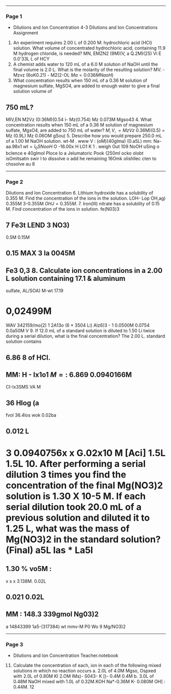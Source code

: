 

---

### Page 1

- Dilutions and lon Concentration
4-3
Dilutions and Ion Concentrations Assignment
1. An experiment requires 2.00 L of 0.200 M: hydrochloric acid (HCI) solution.
What volume of concentrated hydrochloric acid, containing 11.9 M hydrogen
chloride, is needed? MN, EMZN2
(9M)(V, a Q.2M)(25)
Vi E 0.0'33L L of HCY
2. A chemist adds water to 120 mL of a 6.0 M solution of NaOH until the final
volume is 2.0 L. What is the molarity of the resulting solution?
MV. - Mzvz
(6oK0.21) - M2(2-OL
$Ma =0.036M NaoH)$
3. What concentration results when 150 mL of a 0.36 M solution of magnesium
sulfate, MgSO4, are added to enough water to give a final solution volume of
## 750 mL?
MIV,EN M2Vz
(0:36M)(0.54 i- Mz(0.754)
Mz 0.073M Mgso43
4. What concentration results when 150 mL of a 0.36 M solution of magnesium
sulfate, MgsO4, are added to 750 mL of water?
$M,V, = MzVz$
0.36M)(0.5) = Mz (0.9L)
Mz 0.06OM gSou)
5. Describe how you would prepare 250.0 mL of a 1.00 M NaOH solution.
wt-M . www V : (oM)(40glma) (0.a5L)
mm: Na-aa.98x1
$wt = I_0S NooH$
O -16.00x
H LO1 K 1
. weigh Out 109 NoOH uSing o bclence
e
40glmol
Ploce Io a Jelumatoric Pook (250ml
ocko olobt isOmltsatin swir I to dissolve
o add he remaining 16Omk olishllec cten to chssolve au 8


---

### Page 2

Dilutions and lon Concentration
6. Lithium hydroxide has a solubility of 0.355 M. Find the concentration of the
ions in the solution.
LOH- Lop
OH,ag)
0.355M
3-0.355M
$OHJ= 0.355M.$
7. Iron(III) nitrate has a solubility of 0.15 M. Find concentration of the ions in
solution.
fe(N03)3
## 7 Fe3t LEND  3 NO3)
0.5M
0.15M
## 0.15 MAX 3 la 0045M
Fe3
0,3
8. Calculate ion concentrations in a 2.00 L solution containing 17.1 & aluminum
-
sulfate, AL/SOA)
M-wt
17.19
# 0,02499M
WAV 342159/mo(2)
1
2A13o (6 * 3504 Li)
Alz6)3 -
1
0.0500M
0.0754
0.0a50M
V
9. If 12.0 mL of a standard solution is diluted to 1.50 Li twice during a serial
dilution, what is the final concentration? The 2.00 L. standard solution contains
## 6.86 8 of HCI.
MM: H - Ix1o1
$M=:$
6.869
0.0940166M
-
CI-Ix3SMS
VA M
## 36 Hlog (a
fvol
36.4los
wok
0.02ba
## 0.012 L
3
0.0940756x
x
G.02x10 M [Aci]
1.5L
1.5L
10. After performing a serial dilution 3 times you find the concentration of the
final Mg(NO3)2 solution is 1.30 X 10-5 M. If each serial dilution took 20.0 mL of a
previous solution and diluted it to 1.25 L, what was the mass of Mg(NO3)2 in the
standard solution?
(Final)
a5L
las * La5l
=
## 1.30 % vo5M :
x
s x
3.138M.
0.02L
## 0.021 0.02L
MM : 148.3 339gmol Ng03)2
-
a 14843399
1a5-(317384)
wt mmv-M
P0 Wo
9
Mg/NO3)2


---

### Page 3

- Dilutions and lon Concentration Teacher.notebook
11. Calculate the concentration of each, ion in each of the following mixed
solutions in which no reaction occurs
a. 2.0L of 4.0M Mgso, Ospxed with 2.0L of 0.80M KI
2.OM
IMs)-
S043-
K
[)-
0.4M
0.4M
b. 3.0L of 0.48M NaOH mixed with 1.0L of 0.32M.KOH
Na*-0.36M
K- 0.080M
OH] : 0.44M.
12